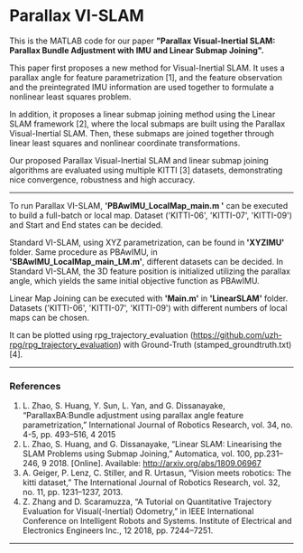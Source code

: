 # Parallax VI-SLAM

This is the MATLAB code for our paper **"Parallax Visual-Inertial SLAM: Parallax Bundle Adjustment with IMU and Linear Submap Joining".**

This paper first proposes a new method for Visual-Inertial SLAM. It uses a parallax angle for feature parametrization [1], and the feature observation and the preintegrated IMU information are used together to formulate a nonlinear least squares problem.

In addition, it proposes a linear submap joining method using the Linear SLAM framework [2], where the local submaps are built using the Parallax Visual-Inertial SLAM. Then, these submaps are joined together through linear least squares and nonlinear coordinate transformations.

Our proposed Parallax Visual-Inertial SLAM and linear submap joining algorithms are evaluated using multiple KITTI [3] datasets, demonstrating nice convergence, robustness and high accuracy.

----

To run Parallax VI-SLAM, **'PBAwIMU_LocalMap_main.m '** can be executed to build a full-batch or local map. 
Dataset ('KITTI-06', 'KITTI-07', 'KITTI-09') and Start and End states can be decided.  

Standard VI-SLAM, using XYZ parametrization, can be found in **'XYZIMU'** folder. Same procedure as PBAwIMU, in **'SBAwIMU_LocalMap_main_LM.m'**, different datasets can be decided.
In Standard VI-SLAM, the 3D feature position is initialized utilizing the parallax angle, which yields the same initial objective function as PBAwIMU.  

Linear Map Joining can be executed with **'Main.m'** in **'LinearSLAM'** folder.      
Datasets ('KITTI-06', 'KITTI-07', 'KITTI-09') with different numbers of local maps can be chosen. 

It can be plotted using rpg_trajectory_evaluation (https://github.com/uzh-rpg/rpg_trajectory_evaluation) with Ground-Truth (stamped_groundtruth.txt) [4].
                                
----         
### References
1. L. Zhao, S. Huang, Y. Sun, L. Yan, and G. Dissanayake, “ParallaxBA:Bundle adjustment using parallax angle feature parametrization,” International Journal of Robotics Research, vol. 34, no. 4-5, pp. 493–516, 4 2015
2. L. Zhao, S. Huang, and G. Dissanayake, “Linear SLAM: Linearising the SLAM Problems using Submap Joining,” Automatica, vol. 100, pp.231–246, 9 2018. [Online]. Available: http://arxiv.org/abs/1809.06967
3.  A. Geiger, P. Lenz, C. Stiller, and R. Urtasun, “Vision meets robotics: The kitti dataset,” The International Journal of Robotics Research, vol. 32, no. 11, pp. 1231–1237, 2013.
4.  Z. Zhang and D. Scaramuzza, “A Tutorial on Quantitative Trajectory Evaluation for Visual(-Inertial) Odometry,” in IEEE International Conference on Intelligent Robots and Systems. Institute of Electrical and Electronics Engineers Inc., 12 2018, pp. 7244–7251.
----
